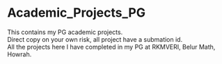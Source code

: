 # Academic_Projects_PG
This contains my PG academic projects.<br />
Direct copy on your own risk, all project have a submation id.<br />
All the projects here I have completed in my PG at RKMVERI, Belur Math, Howrah.
